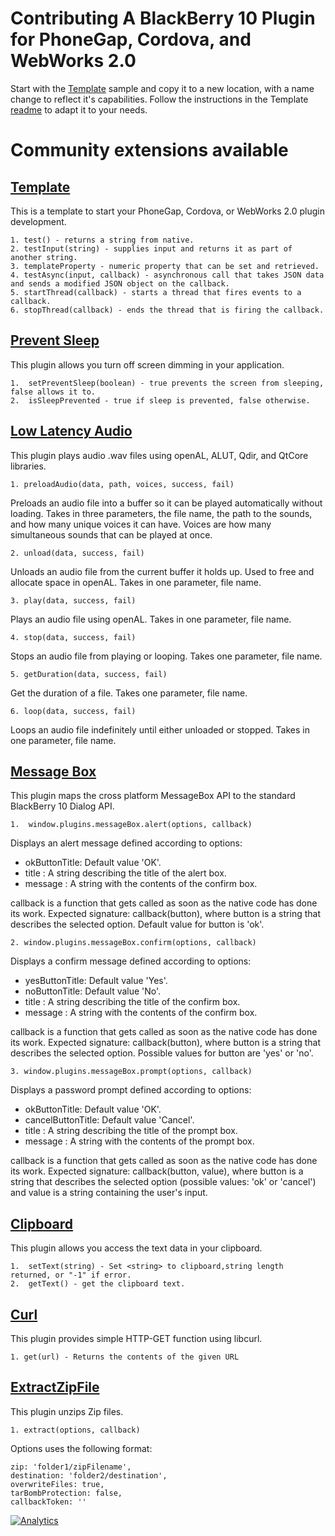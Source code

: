 # Contributing A BlackBerry 10 Plugin for PhoneGap, Cordova, and WebWorks 2.0

Start with the [Template](https://github.com/blackberry/WebWorks-Community-APIs/tree/master/BB10-Cordova/Template) sample and copy it to a new location, with a name change to reflect it's capabilities. Follow the instructions in the Template [readme](https://github.com/blackberry/WebWorks-Community-APIs/blob/master/BB10-Cordova/Template/README.md) to adapt it to your needs.

# Community extensions available

## [Template](https://github.com/blackberry/WebWorks-Community-APIs/tree/master/BB10-Cordova/Template)
	
This is a template to start your PhoneGap, Cordova, or WebWorks 2.0 plugin development.

	1. test() - returns a string from native.
	2. testInput(string) - supplies input and returns it as part of another string.
	3. templateProperty - numeric property that can be set and retrieved.
	4. testAsync(input, callback) - asynchronous call that takes JSON data and sends a modified JSON object on the callback.
	5. startThread(callback) - starts a thread that fires events to a callback.
	6. stopThread(callback) - ends the thread that is firing the callback.

## [Prevent Sleep](https://github.com/blackberry/WebWorks-Community-APIs/tree/master/BB10-Cordova/PreventSleep)
	
This plugin allows you turn off screen dimming in your application.

	1.  setPreventSleep(boolean) - true prevents the screen from sleeping, false allows it to.
	2.  isSleepPrevented - true if sleep is prevented, false otherwise.

## [Low Latency Audio](https://github.com/blackberry/WebWorks-Community-APIs/tree/master/BB10-Cordova/LowLatencyAudio)

This plugin plays audio .wav files using openAL, ALUT, Qdir, and QtCore libraries.

	1. preloadAudio(data, path, voices, success, fail) 

Preloads an audio file into a buffer so it can be played automatically without loading. Takes in three parameters, the file name, the path to the sounds, and how many unique voices it can have. Voices are how many simultaneous sounds that can be played at once.

    2. unload(data, success, fail)
    
Unloads an audio file from the current buffer it holds up. Used to free and allocate space in openAL. Takes in one parameter, file name.
    
    3. play(data, success, fail)
    
Plays an audio file using openAL. Takes in one parameter, file name.
    
    4. stop(data, success, fail)
    
Stops an audio file from playing or looping. Takes one parameter, file name.
    
    5. getDuration(data, success, fail)
    
Get the duration of a file. Takes one parameter, file name.
    
    6. loop(data, success, fail)
    
Loops an audio file indefinitely until either unloaded or stopped. Takes in one parameter, file name.

## [Message Box](https://github.com/blackberry/WebWorks-Community-APIs/tree/master/BB10-Cordova/MessageBox)
	
This plugin maps the cross platform MessageBox API to the standard BlackBerry 10 Dialog API.

	1.  window.plugins.messageBox.alert(options, callback)
	
Displays an alert message defined according to options: 

* okButtonTitle: Default value 'OK'.
* title : A string describing the title of the alert box.
* message : A string with the contents of the confirm box. 

callback is a function that gets called as soon as the native code has done its work. Expected signature: callback(button), where button is a string that describes the selected option. Default value for button is 'ok'.
 
	2. window.plugins.messageBox.confirm(options, callback)
 	
Displays a confirm message defined according to options:

* yesButtonTitle: Default value 'Yes'.
* noButtonTitle: Default value 'No'.
* title : A string describing the title of the confirm box.
* message : A string with the contents of the confirm box.

callback is a function that gets called as soon as the native code has done its work. Expected signature:  callback(button), where button is a string that describes the selected option. Possible values for button are 'yes' or 'no'.

	3. window.plugins.messageBox.prompt(options, callback)
	
Displays a password prompt defined according to options:

* okButtonTitle: Default value 'OK'.
* cancelButtonTitle: Default value 'Cancel'.
* title : A string describing the title of the prompt box.
* message : A string with the contents of the prompt box.

callback is a function that gets called as soon as the native code has done its work. Expected signature: callback(button, value), where button is a string that describes the selected option (possible values: 'ok' or 'cancel') and value is a string containing the user's input. 
 

	
## [Clipboard](https://github.com/blackberry/WebWorks-Community-APIs/tree/master/BB10-Cordova/Clipboard)
	
This plugin allows you access the text data in your clipboard.

	1.  setText(string) - Set <string> to clipboard,string length returned, or "-1" if error.
	2.  getText() - get the clipboard text.

## [Curl](https://github.com/blackberry/WebWorks-Community-APIs/tree/master/BB10-Cordova/Curl)

This plugin provides simple HTTP-GET function using libcurl.

	1. get(url) - Returns the contents of the given URL

## [ExtractZipFile](https://github.com/blackberry/WebWorks-Community-APIs/tree/master/BB10-Cordova/ExtractZipFile)

This plugin unzips Zip files.

	1. extract(options, callback)

Options uses the following format:

	zip: 'folder1/zipFilename',
	destination: 'folder2/destination',
	overwriteFiles: true,
	tarBombProtection: false,
	callbackToken: ''


[![Analytics](https://ga-beacon.appspot.com/UA-46817652-1/WebWorks-Community-APIs/BB10-Cordova?pixel)](https://github.com/igrigorik/ga-beacon)